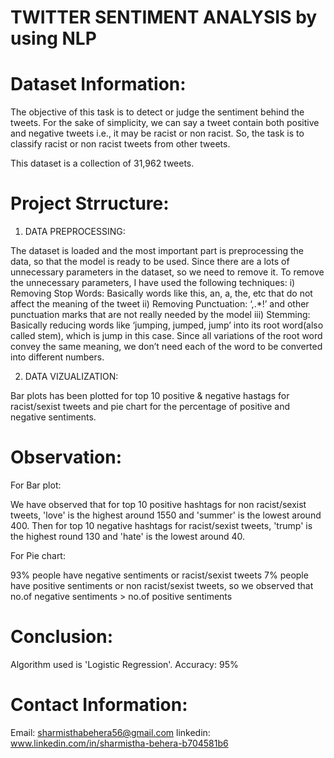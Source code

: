 # TWITTER SENTIMENT ANALYSIS by using NLP

# Dataset Information:

The objective of this task is to detect or judge the sentiment behind the tweets. For the sake of simplicity, we can say a tweet contain both positive and negative tweets i.e., it may be racist or non racist. So, the task is to classify racist or non racist tweets from other tweets.

This dataset is a collection of 31,962 tweets.

# Project Strructure:

1. DATA PREPROCESSING:

The dataset is loaded and the most important part is preprocessing the data, so that the model is ready to be used. Since there are a lots of unnecessary parameters 
in the dataset, so we need to remove it. To remove the unnecessary parameters, I have used the following techniques:
i) Removing Stop Words: Basically words like this, an, a, the, etc that do not affect the meaning of the tweet
ii) Removing Punctuation: ‘,.*!’ and other punctuation marks that are not really needed by the model
iii) Stemming: Basically reducing words like ‘jumping, jumped, jump’ into its root word(also called stem), which is jump in this case. Since all variations of the root word convey the same meaning, we don’t need each of the word to be converted into different numbers.

2. DATA VIZUALIZATION:

Bar plots has been plotted for top 10 positive & negative hastags for racist/sexist tweets and pie chart for the percentage of positive and negative sentiments.

# Observation:

For Bar plot: 

We have observed that for top 10 positive hashtags for non racist/sexist tweets, 'love' is the highest around 1550 and 'summer' is the lowest around 400. Then for top 10 negative hashtags for racist/sexist tweets, 'trump' is the highest round 130 and 'hate' is the lowest around 40.

For Pie chart:

93% people have negative sentiments or racist/sexist tweets
7% people have positive sentiments or non racist/sexist tweets, so we observed that no.of negative sentiments > no.of positive sentiments

# Conclusion:

Algorithm used is 'Logistic Regression'.             Accuracy: 95%

# Contact Information:
Email: sharmisthabehera56@gmail.com           linkedin: www.linkedin.com/in/sharmistha-behera-b704581b6
